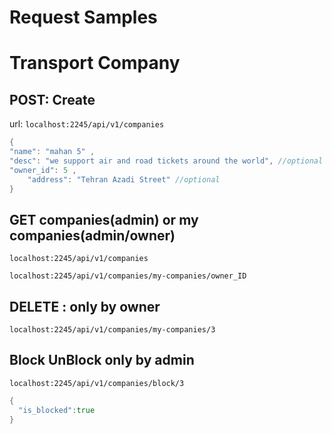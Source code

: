 # Request Samples

# Transport Company

## POST: Create
url: ```localhost:2245/api/v1/companies```
```go
{
"name": "mahan 5" ,
"desc": "we support air and road tickets around the world", //optional
"owner_id": 5 ,
	"address": "Tehran Azadi Street" //optional
}

```
## GET companies(admin) or my companies(admin/owner)

```
localhost:2245/api/v1/companies
```
```
localhost:2245/api/v1/companies/my-companies/owner_ID
```

## DELETE : only by owner
```
localhost:2245/api/v1/companies/my-companies/3
```

## Block UnBlock only by admin
```
localhost:2245/api/v1/companies/block/3
```

```go
{
  "is_blocked":true
}
```